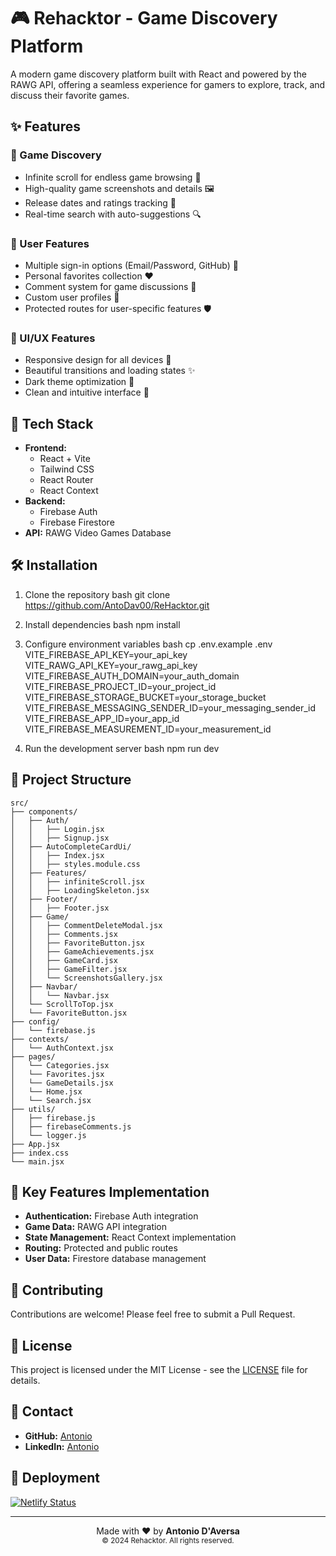 # 🎮 Rehacktor - Game Discovery Platform

A modern game discovery platform built with React and powered by the RAWG API, offering a seamless experience for gamers to explore, track, and discuss their favorite games.

## ✨ Features

### 🎯 Game Discovery
- Infinite scroll for endless game browsing 🔄
- High-quality game screenshots and details 🖼️
- Release dates and ratings tracking 📅
- Real-time search with auto-suggestions 🔍

### 👤 User Features
- Multiple sign-in options (Email/Password, GitHub) 🔐
- Personal favorites collection ❤️
- Comment system for game discussions 💬
- Custom user profiles 👤
- Protected routes for user-specific features 🛡️

### 🎨 UI/UX Features
- Responsive design for all devices 📱
- Beautiful transitions and loading states ✨
- Dark theme optimization 🌙
- Clean and intuitive interface 🎯

## 🚀 Tech Stack

- **Frontend:** 
  - React + Vite
  - Tailwind CSS
  - React Router
  - React Context
- **Backend:**
  - Firebase Auth
  - Firebase Firestore
- **API:** RAWG Video Games Database

## 🛠️ Installation

1. Clone the repository
  bash 
  git clone https://github.com/AntoDav00/ReHacktor.git

2. Install dependencies
  bash 
  npm install

3. Configure environment variables
  bash cp .env.example .env
  VITE_FIREBASE_API_KEY=your_api_key
  VITE_RAWG_API_KEY=your_rawg_api_key
  VITE_FIREBASE_AUTH_DOMAIN=your_auth_domain
  VITE_FIREBASE_PROJECT_ID=your_project_id
  VITE_FIREBASE_STORAGE_BUCKET=your_storage_bucket
  VITE_FIREBASE_MESSAGING_SENDER_ID=your_messaging_sender_id
  VITE_FIREBASE_APP_ID=your_app_id
  VITE_FIREBASE_MEASUREMENT_ID=your_measurement_id

4. Run the development server
  bash 
  npm run dev

## 📁 Project Structure

```
src/
├── components/
│   ├── Auth/
│   │   ├── Login.jsx
│   │   ├── Signup.jsx
│   ├── AutoCompleteCardUi/
│   │   ├── Index.jsx
│   │   ├── styles.module.css
│   ├── Features/
│   │   ├── infiniteScroll.jsx
│   │   ├── LoadingSkeleton.jsx
│   ├── Footer/
│   │   ├── Footer.jsx
│   ├── Game/
│   │   ├── CommentDeleteModal.jsx
│   │   ├── Comments.jsx
│   │   ├── FavoriteButton.jsx
│   │   ├── GameAchievements.jsx
│   │   ├── GameCard.jsx
│   │   ├── GameFilter.jsx
│   │   └── ScreenshotsGallery.jsx
│   ├── Navbar/
│   │   └── Navbar.jsx
│   └── ScrollToTop.jsx
│   └── FavoriteButton.jsx
├── config/
│   └── firebase.js
├── contexts/
│   └── AuthContext.jsx
├── pages/
│   └── Categories.jsx
│   └── Favorites.jsx
│   └── GameDetails.jsx
│   └── Home.jsx
│   └── Search.jsx
├── utils/
│   ├── firebase.js
│   ├── firebaseComments.js
│   └── logger.js
├── App.jsx
├── index.css
└── main.jsx
```

## 🔑 Key Features Implementation

- **Authentication:** Firebase Auth integration
- **Game Data:** RAWG API integration
- **State Management:** React Context implementation
- **Routing:** Protected and public routes
- **User Data:** Firestore database management

## 🤝 Contributing

Contributions are welcome! Please feel free to submit a Pull Request.

## 📝 License

This project is licensed under the MIT License - see the [LICENSE](LICENSE) file for details.

## 📧 Contact

- **GitHub:** [Antonio](https://https://bit.ly/GitAntoDav)
- **LinkedIn:** [Antonio](https://bit.ly/LinkedinAntonio)

## 📌 Deployment

[![Netlify Status](https://api.netlify.com/api/v1/badges/fa73c65f-056a-47c1-93c9-713649163192/deploy-status)](https://app.netlify.com/sites/rehacktor/deploys)

---

<div align="center">
  Made with ❤️ by <strong>Antonio D'Aversa</strong><br>
  <sup>© 2024 Rehacktor. All rights reserved.</sup>
</div>


